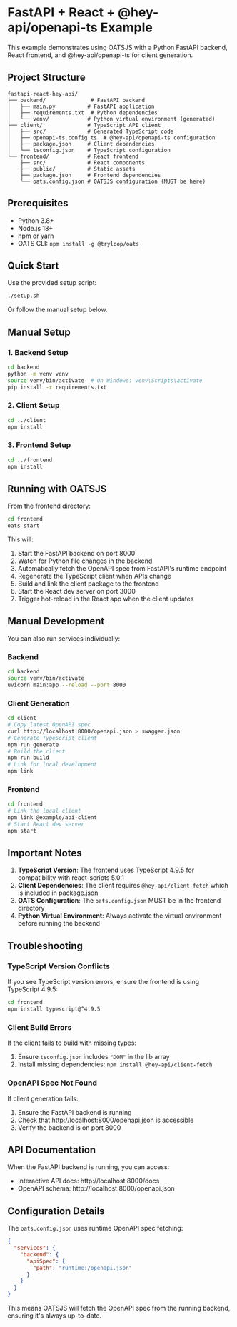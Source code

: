 # FastAPI + React + @hey-api/openapi-ts Example

This example demonstrates using OATSJS with a Python FastAPI backend, React frontend, and @hey-api/openapi-ts for client generation.

## Project Structure

```
fastapi-react-hey-api/
├── backend/              # FastAPI backend
│   ├── main.py          # FastAPI application
│   ├── requirements.txt  # Python dependencies
│   └── venv/            # Python virtual environment (generated)
├── client/              # TypeScript API client
│   ├── src/             # Generated TypeScript code
│   ├── openapi-ts.config.ts  # @hey-api/openapi-ts configuration
│   ├── package.json     # Client dependencies
│   └── tsconfig.json    # TypeScript configuration
└── frontend/            # React frontend
    ├── src/             # React components
    ├── public/          # Static assets
    ├── package.json     # Frontend dependencies
    └── oats.config.json # OATSJS configuration (MUST be here)
```

## Prerequisites

- Python 3.8+
- Node.js 18+
- npm or yarn
- OATS CLI: `npm install -g @tryloop/oats`

## Quick Start

Use the provided setup script:

```bash
./setup.sh
```

Or follow the manual setup below.

## Manual Setup

### 1. Backend Setup

```bash
cd backend
python -m venv venv
source venv/bin/activate  # On Windows: venv\Scripts\activate
pip install -r requirements.txt
```

### 2. Client Setup

```bash
cd ../client
npm install
```

### 3. Frontend Setup

```bash
cd ../frontend
npm install
```

## Running with OATSJS

From the frontend directory:

```bash
cd frontend
oats start
```

This will:
1. Start the FastAPI backend on port 8000
2. Watch for Python file changes in the backend
3. Automatically fetch the OpenAPI spec from FastAPI's runtime endpoint
4. Regenerate the TypeScript client when APIs change
5. Build and link the client package to the frontend
6. Start the React dev server on port 3000
7. Trigger hot-reload in the React app when the client updates

## Manual Development

You can also run services individually:

### Backend
```bash
cd backend
source venv/bin/activate
uvicorn main:app --reload --port 8000
```

### Client Generation
```bash
cd client
# Copy latest OpenAPI spec
curl http://localhost:8000/openapi.json > swagger.json
# Generate TypeScript client
npm run generate
# Build the client
npm run build
# Link for local development
npm link
```

### Frontend
```bash
cd frontend
# Link the local client
npm link @example/api-client
# Start React dev server
npm start
```

## Important Notes

1. **TypeScript Version**: The frontend uses TypeScript 4.9.5 for compatibility with react-scripts 5.0.1
2. **Client Dependencies**: The client requires `@hey-api/client-fetch` which is included in package.json
3. **OATS Configuration**: The `oats.config.json` MUST be in the frontend directory
4. **Python Virtual Environment**: Always activate the virtual environment before running the backend

## Troubleshooting

### TypeScript Version Conflicts
If you see TypeScript version errors, ensure the frontend is using TypeScript 4.9.5:
```bash
cd frontend
npm install typescript@^4.9.5
```

### Client Build Errors
If the client fails to build with missing types:
1. Ensure `tsconfig.json` includes `"DOM"` in the lib array
2. Install missing dependencies: `npm install @hey-api/client-fetch`

### OpenAPI Spec Not Found
If client generation fails:
1. Ensure the FastAPI backend is running
2. Check that http://localhost:8000/openapi.json is accessible
3. Verify the backend is on port 8000

## API Documentation

When the FastAPI backend is running, you can access:
- Interactive API docs: http://localhost:8000/docs
- OpenAPI schema: http://localhost:8000/openapi.json

## Configuration Details

The `oats.config.json` uses runtime OpenAPI spec fetching:
```json
{
  "services": {
    "backend": {
      "apiSpec": {
        "path": "runtime:/openapi.json"
      }
    }
  }
}
```

This means OATSJS will fetch the OpenAPI spec from the running backend, ensuring it's always up-to-date.